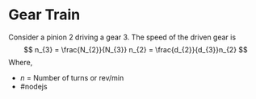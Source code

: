 # Gear Train
Consider a pinion 2 driving a gear 3. The speed of the driven gear is 
$$
n_{3} = \frac{N_{2}}{N_{3}} n_{2} = \frac{d_{2}}{d_{3}}n_{2}
$$
Where, 
- $n$ = Number of turns or rev/min
- #nodejs